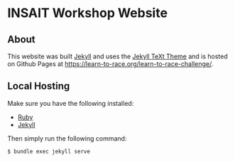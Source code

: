 # INSAIT Workshop Website

## About

This website was built [Jekyll](https://jekyllrb.com/) and uses the [Jekyll TeXt Theme](https://tianqi.name/jekyll-TeXt-theme/docs/en/quick-start) and is hosted on Github Pages at https://learn-to-race.org/learn-to-race-challenge/.


## Local Hosting

Make sure you have the following installed:

* [Ruby](https://www.ruby-lang.org/en/documentation/installation/)
* [Jekyll](https://jekyllrb.com/)

Then simply run the following command:

```bash
$ bundle exec jekyll serve
```
